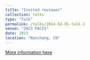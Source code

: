 ```yaml
---
title: "Invited reviewer"
collection: talks
type: "Talk"
permalink: /talks/2014-02-01-talk-2
venue: "2023 PACIS"
date: 2023
location: "Nanchang, CN"
---
```


[More information here]()

